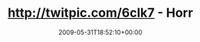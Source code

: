 ---
retweeted: false
source: <a href="http://twitter.com" rel="nofollow">Twitter Web Client</a>
entities:
  hashtags:
  - text: hundecontent
    indices:
    - '35'
    - '48'
  symbols: []
  user_mentions: []
  urls: []
display_text_range:
- '0'
- '49'
favorite_count: '0'
id_str: '1982770999'
truncated: false
retweet_count: '0'
id: '1982770999'
created_at: Sun May 31 18:52:10 +0000 2009
favorited: false
full_text: http://twitpic.com/6clk7 - Horror (#hundecontent)
lang: es
tags:
- hundecontent
- pesos:twitter
date: '2009-05-31T18:52:10+00:00'
src: https://twitter.com/bascht/status/1982770999
original_url: https://twitter.com/bascht/status/1982770999
type: twitter_tweet
text: http://twitpic.com/6clk7 - Horror (#hundecontent)
title: http://twitpic.com/6clk7 - Horr

---